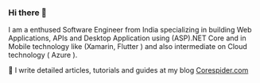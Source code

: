 ### Hi there 👋

<!--
**corespider/corespider** is a ✨ _special_ ✨ repository because its `README.md` (this file) appears on your GitHub profile.

I am a enthused Software Engineer from India specializing in building Web Applications, APIs and Desktop Application using (ASP).NET Core and in Mobile technology like (Xamarin, Flutter ) and also intermediate on Cloud technology ( Azure ). 

- 👯 I’m looking to collaborate on ...
- 🤔 I write detailed articles, tutorials and guides at my blog <a href="https://corespider.com/">Corespider.com</a>
- 💬 Ask me about ...
- 📫 How to reach me: support@corespider.com
- 😄 Pronouns: ...
- ⚡ Fun fact: ...
-->

I am a enthused Software Engineer from India specializing in building Web Applications, APIs and Desktop Application using (ASP).NET Core and in Mobile technology like (Xamarin, Flutter ) and also intermediate on Cloud technology ( Azure ). 

🤔 I write detailed articles, tutorials and guides at my blog <a href="https://corespider.com/">Corespider.com</a>
